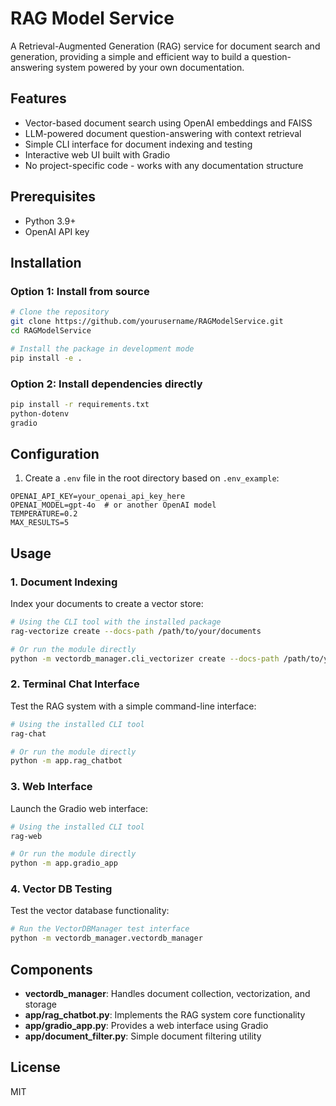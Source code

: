 # RAG Model Service

A Retrieval-Augmented Generation (RAG) service for document search and generation, providing a simple and efficient way to build a question-answering system powered by your own documentation.

## Features

- Vector-based document search using OpenAI embeddings and FAISS
- LLM-powered document question-answering with context retrieval
- Simple CLI interface for document indexing and testing
- Interactive web UI built with Gradio
- No project-specific code - works with any documentation structure

## Prerequisites

- Python 3.9+
- OpenAI API key

## Installation

### Option 1: Install from source

```bash
# Clone the repository
git clone https://github.com/yourusername/RAGModelService.git
cd RAGModelService

# Install the package in development mode
pip install -e .
```

### Option 2: Install dependencies directly

```bash
pip install -r requirements.txt
python-dotenv
gradio
```

## Configuration

1. Create a `.env` file in the root directory based on `.env_example`:

```
OPENAI_API_KEY=your_openai_api_key_here
OPENAI_MODEL=gpt-4o  # or another OpenAI model
TEMPERATURE=0.2
MAX_RESULTS=5
```

## Usage

### 1. Document Indexing

Index your documents to create a vector store:

```bash
# Using the CLI tool with the installed package
rag-vectorize create --docs-path /path/to/your/documents

# Or run the module directly
python -m vectordb_manager.cli_vectorizer create --docs-path /path/to/your/documents
```

### 2. Terminal Chat Interface

Test the RAG system with a simple command-line interface:

```bash
# Using the installed CLI tool
rag-chat

# Or run the module directly
python -m app.rag_chatbot
```

### 3. Web Interface

Launch the Gradio web interface:

```bash
# Using the installed CLI tool
rag-web

# Or run the module directly
python -m app.gradio_app
```

### 4. Vector DB Testing

Test the vector database functionality:

```bash
# Run the VectorDBManager test interface
python -m vectordb_manager.vectordb_manager
```

## Components

- **vectordb_manager**: Handles document collection, vectorization, and storage
- **app/rag_chatbot.py**: Implements the RAG system core functionality
- **app/gradio_app.py**: Provides a web interface using Gradio
- **app/document_filter.py**: Simple document filtering utility

## License

MIT

